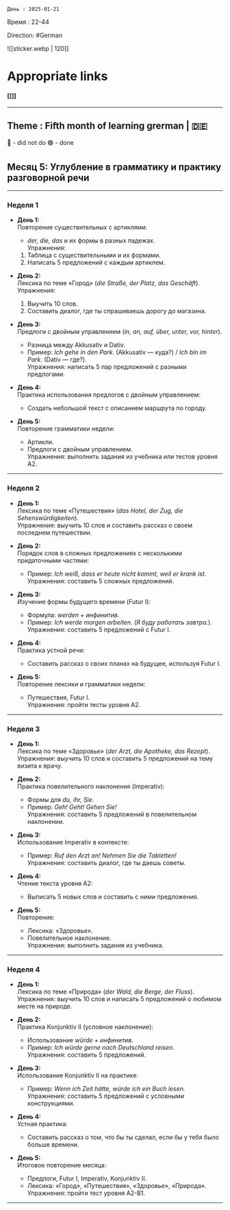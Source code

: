 	День : 2025-01-21 
Время : 22-44

 Direction: #German  

![[sticker.webp | 120]]
# Appropriate links
#### [[]]

---
 ##  Theme : Fifth month of learning grerman | 🇩🇪

🔴 - did not do 
🟢 - done


## **Месяц 5: Углубление в грамматику и практику разговорной речи**

---

### **Неделя 1**

- **День 1:**  
    Повторение существительных с артиклями:
    
    - _der, die, das_ и их формы в разных падежах.  
        Упражнения:
    
    1. Таблица с существительными и их формами.
    2. Написать 5 предложений с каждым артиклем.
- **День 2:**  
    Лексика по теме «Город» (_die Straße, der Platz, das Geschäft_).  
    Упражнения:
    
    1. Выучить 10 слов.
    2. Составить диалог, где ты спрашиваешь дорогу до магазина.
- **День 3:**  
    Предлоги с двойным управлением (_in, an, auf, über, unter, vor, hinter_).
    
    - Разница между Akkusativ и Dativ.
    - Пример: _Ich gehe in den Park._ (Akkusativ — куда?) / _Ich bin im Park._ (Dativ — где?).  
        Упражнения: написать 5 пар предложений с разными предлогами.
- **День 4:**  
    Практика использования предлогов с двойным управлением:
    
    - Создать небольшой текст с описанием маршрута по городу.
- **День 5:**  
    Повторение грамматики недели:
    
    - Артикли.
    - Предлоги с двойным управлением.  
        Упражнения: выполнить задания из учебника или тестов уровня A2.

---

### **Неделя 2**

- **День 1:**  
    Лексика по теме «Путешествия» (_das Hotel, der Zug, die Sehenswürdigkeiten_).  
    Упражнения: выучить 10 слов и составить рассказ о своем последнем путешествии.
    
- **День 2:**  
    Порядок слов в сложных предложениях с несколькими придаточными частями:
    
    - Пример: _Ich weiß, dass er heute nicht kommt, weil er krank ist._  
        Упражнения: составить 5 сложных предложений.
- **День 3:**  
    Изучение формы будущего времени (Futur I):
    
    - Формула: _werden + инфинитив_.
    - Пример: _Ich werde morgen arbeiten._ (_Я буду работать завтра._).  
        Упражнения: составить 5 предложений с Futur I.
- **День 4:**  
    Практика устной речи:
    
    - Составить рассказ о своих планах на будущее, используя Futur I.
- **День 5:**  
    Повторение лексики и грамматики недели:
    
    - Путешествия, Futur I.  
        Упражнения: пройти тесты уровня A2.

---

### **Неделя 3**

- **День 1:**  
    Лексика по теме «Здоровье» (_der Arzt, die Apotheke, das Rezept_).  
    Упражнения: выучить 10 слов и составить 5 предложений на тему визита к врачу.
    
- **День 2:**  
    Практика повелительного наклонения (Imperativ):
    
    - Формы для _du, ihr, Sie_.
    - Пример: _Geh! Geht! Gehen Sie!_  
        Упражнения: составить 5 предложений в повелительном наклонении.
- **День 3:**  
    Использование Imperativ в контексте:
    
    - Пример: _Ruf den Arzt an! Nehmen Sie die Tabletten!_  
        Упражнения: составить диалог, где ты даешь советы.
- **День 4:**  
    Чтение текста уровня A2:
    
    - Выписать 5 новых слов и составить с ними предложения.
- **День 5:**  
    Повторение:
    
    - Лексика: «Здоровье».
    - Повелительное наклонение.  
        Упражнения: выполнить задания из учебника.

---

### **Неделя 4**

- **День 1:**  
    Лексика по теме «Природа» (_der Wald, die Berge, der Fluss_).  
    Упражнения: выучить 10 слов и написать 5 предложений о любимом месте на природе.
    
- **День 2:**  
    Практика Konjunktiv II (условное наклонение):
    
    - Использование _würde + инфинитив_.
    - Пример: _Ich würde gerne nach Deutschland reisen._  
        Упражнения: составить 5 предложений.
- **День 3:**  
    Использование Konjunktiv II на практике:
    
    - Пример: _Wenn ich Zeit hätte, würde ich ein Buch lesen._  
        Упражнения: составить 5 предложений с условными конструкциями.
- **День 4:**  
    Устная практика:
    
    - Составить рассказ о том, что бы ты сделал, если бы у тебя было больше времени.
- **День 5:**  
    Итоговое повторение месяца:
    
    - Предлоги, Futur I, Imperativ, Konjunktiv II.
    - Лексика: «Город», «Путешествия», «Здоровье», «Природа».  
        Упражнения: пройти тест уровня A2-B1.




---

